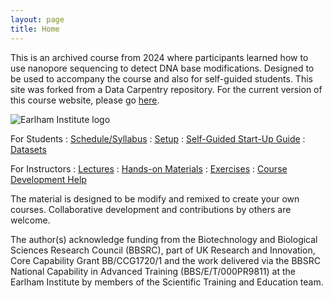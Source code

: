 ```yaml
---
layout: page
title: Home
---
```


This is an archived course from 2024 where participants learned how to use nanopore sequencing to detect DNA base modifications.
Designed to be used to accompany the course and also for self-guided students.
This site was forked from a Data Carpentry repository.
For the current version of this course website, please go [here](https://sathish-t.github.io/nanopore-mod-course).

<img src="{{ site.earlhamlogo }}" alt="Earlham Institute logo">

For Students
: <a href="{{ site.baseurl}}/syllabus">
  <i class="fa fa-file-text-o fa-fw"></i> Schedule/Syllabus</a>
: <a href="{{ site.baseurl}}/computer-setup">
  <i class="fa fa-download fa-fw"></i> Setup</a>
: <a href="{{ site.baseurl}}/START-for-self-guided-students">
  <i class="fa fa-play-circle fa-fw"></i> Self-Guided Start-Up Guide</a>
: <a href="{{ site.baseurl}}/data">
  <i class="fa fa-download fa-fw"></i> Datasets</a>

For Instructors
: <a href="{{ site.baseurl}}/lectures">
  <i class="fa fa-comment fa-fw"></i> Lectures</a>
: <a href="{{ site.baseurl}}/materials">
  <i class="fa fa-list-alt fa-fw"></i> Hands-on Materials</a>
: <a href="{{ site.baseurl}}/exercises">
  <i class="fa fa-magic fa-fw"></i> Exercises</a>
: <a href="{{ site.baseurl}}/docs">
  <i class="fa fa-question-circle fa-fw"></i> Course Development Help</a>

The material is designed to be modify and remixed to create your own courses. Collaborative development and contributions by others are welcome. 


The author(s) acknowledge funding from the Biotechnology and Biological
Sciences Research Council (BBSRC), part of UK Research and Innovation, Core
Capability Grant BB/CCG1720/1 and the work delivered via the BBSRC National
Capability in Advanced Training (BBS/E/T/000PR9811) at the Earlham Institute by
members of the Scientific Training and Education team.
